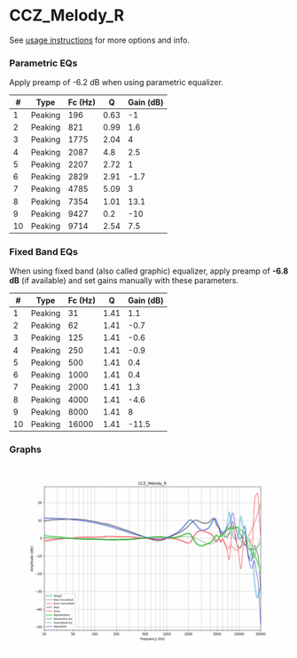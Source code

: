 # CCZ_Melody_R
See [usage instructions](https://github.com/jaakkopasanen/AutoEq#usage) for more options and info.

### Parametric EQs
Apply preamp of -6.2 dB when using parametric equalizer.

|   # | Type    |   Fc (Hz) |    Q |   Gain (dB) |
|-----|---------|-----------|------|-------------|
|   1 | Peaking |       196 | 0.63 |        -1   |
|   2 | Peaking |       821 | 0.99 |         1.6 |
|   3 | Peaking |      1775 | 2.04 |         4   |
|   4 | Peaking |      2087 | 4.8  |         2.5 |
|   5 | Peaking |      2207 | 2.72 |         1   |
|   6 | Peaking |      2829 | 2.91 |        -1.7 |
|   7 | Peaking |      4785 | 5.09 |         3   |
|   8 | Peaking |      7354 | 1.01 |        13.1 |
|   9 | Peaking |      9427 | 0.2  |       -10   |
|  10 | Peaking |      9714 | 2.54 |         7.5 |

### Fixed Band EQs
When using fixed band (also called graphic) equalizer, apply preamp of **-6.8 dB** (if available) and set gains manually with these parameters.

|   # | Type    |   Fc (Hz) |    Q |   Gain (dB) |
|-----|---------|-----------|------|-------------|
|   1 | Peaking |        31 | 1.41 |         1.1 |
|   2 | Peaking |        62 | 1.41 |        -0.7 |
|   3 | Peaking |       125 | 1.41 |        -0.6 |
|   4 | Peaking |       250 | 1.41 |        -0.9 |
|   5 | Peaking |       500 | 1.41 |         0.4 |
|   6 | Peaking |      1000 | 1.41 |         0.4 |
|   7 | Peaking |      2000 | 1.41 |         1.3 |
|   8 | Peaking |      4000 | 1.41 |        -4.6 |
|   9 | Peaking |      8000 | 1.41 |         8   |
|  10 | Peaking |     16000 | 1.41 |       -11.5 |

### Graphs
![](./CCZ_Melody_R.png)

